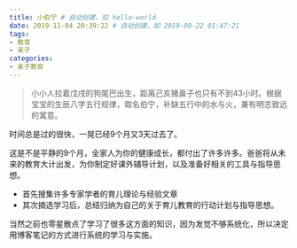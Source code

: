```yaml
---
title: 小伯宁 # 自动创建，如 hello-world
date: 2019-11-04 20:39:22 # 自动创建，如 2019-09-22 01:47:21
tags: 
- 教育
- 亲子
categories:
- 亲子教育  
---
```

>小小人拉着戊戌的狗尾巴出生，距离己亥猪鼻子也只有不到43小时。根据宝宝的生辰八字五行规律，取名伯宁，补缺五行中的水与火，兼有明志致远的寓意。

时间总是过的很快，一晃已经9个月又3天过去了。  

这是不是平静的9个月，全家人为你的健康成长，都付出了许多许多。爸爸将从未来的教育大计出发，为你制定好课外辅导计划，以及准备好相关的工具与指导思想。  
* 首先搜集许多专家学者的育儿理论与经验文章
* 其次摘选学习后，总结归纳为自己的关于育儿教育的行动计划与指导思想。

当然之前也零星散点了学习了很多这方面的知识，因为发觉不够系统化，所以决定用博客笔记的方式进行系统的学习与实施。